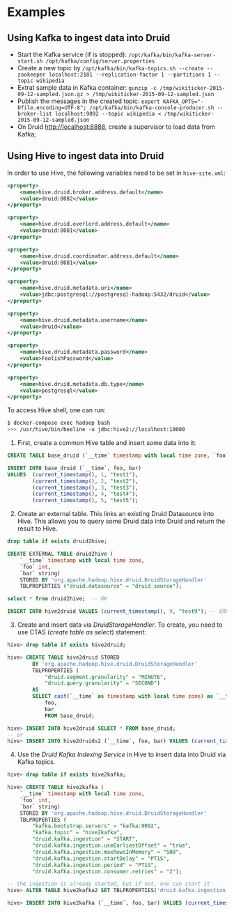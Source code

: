 # Examples 

## Using Kafka to ingest data into Druid

* Start the Kafka service (if is stopped): `/opt/kafka/bin/kafka-server-start.sh /opt/kafka/config/server.properties`
* Create a new topic by `/opt/kafka/bin/kafka-topics.sh --create --zookeeper localhost:2181 --replication-factor 1 --partitions 1 --topic wikipedia`
* Extrat sample data in Kafka container: `gunzip -c /tmp/wikiticker-2015-09-12-sampled.json.gz > /tmp/wikiticker-2015-09-12-sampled.json`
* Publish the messages in the created topic: `export KAFKA_OPTS="-Dfile.encoding=UTF-8"; /opt/kafka/bin/kafka-console-producer.sh --broker-list localhost:9092 --topic wikipedia < /tmp/wikiticker-2015-09-12-sampled.json`
* On Druid [http://localhost:8888](http://localhost:8888), create a supervisor to load data from Kafka;


## Using Hive to ingest data into Druid

In order to use Hive, the following variables need to be set in `hive-site.xml`:

```xml
<property>
    <name>hive.druid.broker.address.default</name>
    <value>druid:8082</value> 
</property>

<property>
    <name>hive.druid.overlord.address.default</name>
    <value>druid:8081</value> 
</property>

<property>
    <name>hive.druid.coordinator.address.default</name>
    <value>druid:8081</value> 
</property>

<property>
    <name>hive.druid.metadata.uri</name>
    <value>jdbc:postgresql://postgresql-hadoop:5432/druid</value> 
</property>

<property>
    <name>hive.druid.metadata.username</name>
    <value>druid</value> 
</property>

<property>
    <name>hive.druid.metadata.password</name>
    <value>FoolishPassword</value> 
</property>

<property>
    <name>hive.druid.metadata.db.type</name>
    <value>postgresql</value> 
</property>

```

To access Hive shell, one can run:  

```bash
$ docker-compose exec hadoop bash
>>> /usr/hive/bin/beeline -u jdbc:hive2://localhost:10000
```

1. First, create a common Hive table and insert some data into it:

```sql
CREATE TABLE base_druid (`__time` timestamp with local time zone, `foo` int, `bar` string);

INSERT INTO base_druid (`__time`, foo, bar) 
VALUES  (current_timestamp(), 1, "test1"), 
        (current_timestamp(), 2, "test2"),
        (current_timestamp(), 3, "test3"),
        (current_timestamp(), 4, "test4"),
        (current_timestamp(), 5, "test5");
```

2. Create an external table. This links an existing Druid Datasource into Hive. This allows you to query some Druid data into Druid and return the result to Hive.

```sql
drop table if exists druid2hive;

CREATE EXTERNAL TABLE druid2hive (
    `__time` timestamp with local time zone, 
    `foo` int, 
    `bar` string) 
    STORED BY 'org.apache.hadoop.hive.druid.DruidStorageHandler' 
    TBLPROPERTIES ("druid.datasource" = "druid_source");

select * from druid2hive;  -- OK

INSERT INTO hive2druid VALUES (current_timestamp(), 9, "test9"); -- ERROR: Cannot insert data into external table backed by Druid"
```

3. Create and insert data via *DruidStorageHandler*. To create, you need to use CTAS (*create table as select*) statement:

```sql
hive> drop table if exists hive2druid;

hive> CREATE TABLE hive2druid STORED 
        BY 'org.apache.hadoop.hive.druid.DruidStorageHandler'
        TBLPROPERTIES (
            "druid.segment.granularity" = "MINUTE", 
            "druid.query.granularity" = "SECOND") 
        AS 
        SELECT cast(`__time` as timestamp with local time zone) as `__time`, 
            foo,
            bar 
            FROM base_druid;

hive> INSERT INTO hive2druid SELECT * FROM base_druid;
-- or
hive> INSERT INTO hive2druidv2 (`__time`, foo, bar) VALUES (current_timestamp(), 10, "test10");
```

4. Use the *Druid Kafka Indexing Service* in Hive to insert data into Druid via Kafka topics.


```sql
hive> drop table if exists hive2kafka;

hive> CREATE TABLE hive2kafka (
    `__time` timestamp with local time zone, 
    `foo` int, 
    `bar` string)
    STORED BY 'org.apache.hadoop.hive.druid.DruidStorageHandler' 
    TBLPROPERTIES (
        "kafka.bootstrap.servers" = "kafka:9092", 
        "kafka.topic" = "hive2kafka", 
        "druid.kafka.ingestion" = "START", 
        "druid.kafka.ingestion.useEarliestOffset" = "true",  
        "druid.kafka.ingestion.maxRowsInMemory" = "500",  
        "druid.kafka.ingestion.startDelay" = "PT1S",  
        "druid.kafka.ingestion.period" = "PT1S",  
        "druid.kafka.ingestion.consumer.retries" = "2");

-- the ingestion is already started, but if not, one can start it
hive> ALTER TABLE hive2kafka2 SET TBLPROPERTIES('druid.kafka.ingestion' = 'START');

hive> INSERT INTO hive2kafka (`__time`, foo, bar) VALUES (current_timestamp(), 11, "test11");
```